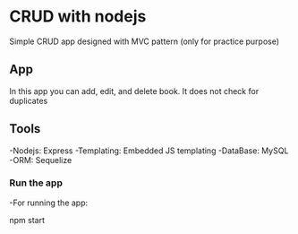 # CRUD with nodejs

Simple CRUD app designed with MVC pattern (only for practice purpose)

## App

In this app you can add, edit, and delete book. It does not check for duplicates

## Tools

-Nodejs: Express
-Templating: Embedded JS templating
-DataBase: MySQL
-ORM: Sequelize

### Run the app

-For running the app:

npm start
